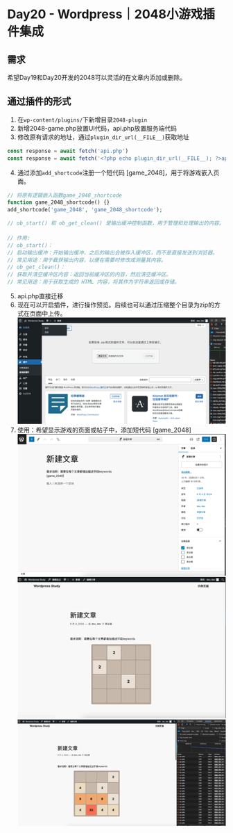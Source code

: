 # Day20 - Wordpress｜2048小游戏插件集成

## 需求
希望Day19和Day20开发的2048可以灵活的在文章内添加或删除。

## 通过插件的形式
1. 在```wp-content/plugins/```下新增目录```2048-plugin```
2. 新增2048-game.php放置UI代码，api.php放置服务端代码
3. 修改原有请求的地址，通过```plugin_dir_url(__FILE__)```获取地址
```js
const response = await fetch('api.php')
const response = await fetch('<?php echo plugin_dir_url(__FILE__); ?>api.php');
```
4. 通过添加```add_shortcode```注册一个短代码 [game_2048]，用于将游戏嵌入页面。
```php
// 将原有逻辑嵌入函数game_2048_shortcode
function game_2048_shortcode() {}
add_shortcode('game_2048', 'game_2048_shortcode');
```
```php
// ob_start() 和 ob_get_clean() 是输出缓冲控制函数，用于管理和处理输出的内容。

// 作用:
// ob_start()：
// 启动输出缓冲：开始输出缓冲，之后的输出会被存入缓冲区，而不是直接发送到浏览器。
// 常见用途：用于截获输出内容，以便在需要时修改或测量其内容。
// ob_get_clean()：
// 获取并清空缓冲区内容：返回当前缓冲区的内容，然后清空缓冲区。
// 常见用途：用于获取生成的 HTML 内容，将其作为字符串返回或存储。
```
5. api.php直接迁移
6. 现在可以开启插件，进行操作预览。后续也可以通过压缩整个目录为zip的方式在页面中上传。
![alt text](image-3.png)
7. 使用：希望显示游戏的页面或帖子中，添加短代码 [game_2048]
![alt text](image.png)
![alt text](image-1.png)
![alt text](image-2.png)
